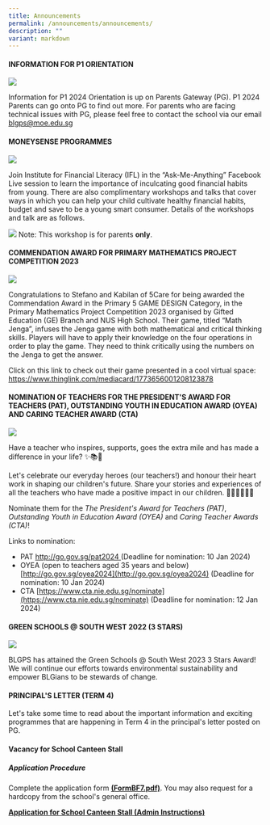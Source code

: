 ```yaml
---
title: Announcements
permalink: /announcements/announcements/
description: ""
variant: markdown
---
```

#### INFORMATION FOR P1 ORIENTATION
![](/images/p1%20orientation%20pic1.png)

Information for P1 2024 Orientation is up on Parents Gateway (PG). P1 2024 Parents can go onto PG to find out more. For parents who are facing technical issues with PG, please feel free to contact the school via our email [blgps@moe.edu.sg](blgps@moe.edu.sg)

#### MONEYSENSE PROGRAMMES
![](/images/moneysense%20pic1.png)

Join Institute for Financial Literacy (IFL) in the “Ask-Me-Anything” Facebook Live session to learn the importance of inculcating good financial habits from young. There are also complimentary workshops and talks that cover ways in which you can help your child cultivate healthy financial habits, budget and save to be a young smart consumer. Details of the workshops and talk are as follows.

![](/images/moneysense%20poster2.png)
Note: This workshop is for parents **only**.

#### COMMENDATION AWARD FOR PRIMARY MATHEMATICS PROJECT COMPETITION 2023
![](/images/math%20competition1.jpg)

Congratulations to Stefano and Kabilan of 5Care for being awarded the Commendation Award in the Primary 5 GAME DESIGN Category, in the Primary Mathematics Project Competition 2023 organised by Gifted Education (GE) Branch and NUS High School.
Their game, titled “Math Jenga”, infuses the Jenga game with both mathematical and critical thinking skills. Players will have to apply their knowledge on the four operations in order to play the
game. They need to think critically using the numbers on the Jenga to get the answer.

Click on this link to check out their game presented in a cool virtual space: [https://www.thinglink.com/mediacard/1773656001208123878 ](https://www.thinglink.com/mediacard/1773656001208123878 )
 


#### NOMINATION OF TEACHERS FOR THE PRESIDENT'S AWARD FOR TEACHERS (PAT), OUTSTANDING YOUTH IN EDUCATION AWARD (OYEA) AND CARING TEACHER AWARD (CTA)
![](/images/caringteacheraward.jpg)

Have a teacher who inspires, supports, goes the extra mile and has made a difference in your life? ✨📚💖

Let's celebrate our everyday heroes (our teachers!) and honour their heart work in shaping our children's future. Share your stories and experiences of all the teachers who have made a positive impact in our children. 👏🏼💪🏼🥰🥳

Nominate them for the *The President's Award for Teachers (PAT)*, *Outstanding Youth in Education Award (OYEA)* and *Caring Teacher Awards (CTA)*!

Links to nomination:
- PAT [http://go.gov.sg/pat2024 ](http://go.gov.sg/pat2024 )(Deadline for nomination: 10 Jan 2024)
- OYEA (open to teachers aged 35 years and below) [http://go.gov.sg/oyea2024](http://go.gov.sg/oyea2024) (Deadline for nomination: 10 Jan 2024)
- CTA [https://www.cta.nie.edu.sg/nominate](https://www.cta.nie.edu.sg/nominate) (Deadline for nomination: 12 Jan 2024)

#### GREEN SCHOOLS @ SOUTH WEST 2022 (3 STARS)
![](/images/Website%20announcement%20images.png)

BLGPS has attained the Green Schools @ South West 2023 3 Stars Award! We will continue our efforts towards environmental sustainability and empower BLGians to be stewards of change.


#### PRINCIPAL'S LETTER (TERM 4)
Let's take some time to read about the important information and exciting programmes that are happening in Term 4 in the principal's letter posted on PG.


#### Vacancy for School Canteen Stall 
 
##### Application Procedure 

Complete the application form **[(FormBF7.pdf)](/files/FormBF7.pdf)**. You may also request for a hardcopy from the school's general office.

**[Application for School Canteen Stall (Admin Instructions)](/files/Application_for_School_Canteen_Stall__Admin_Instruction_.pdf)**